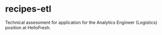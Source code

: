 # recipes-etl
 Technical assessment for application for the Analytics Engineer (Logistics) position at HelloFresh.
